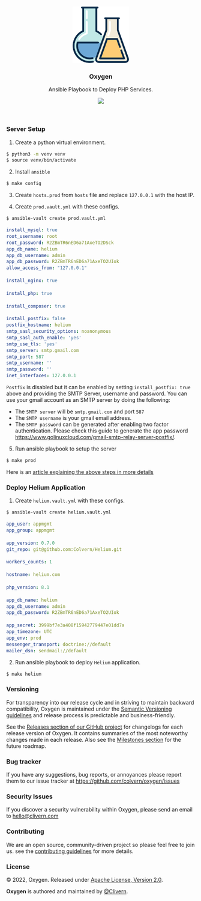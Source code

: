 <p align="center">
    <img alt="Oxygen Logo" src="/static/logo.png?v=1.0.1" height="150" />
    <h3 align="center">Oxygen</h3>
    <p align="center">Ansible Playbook to Deploy PHP Services.</p>
    <p align="center">
        <a href="https://github.com/Colvern/Oxygen/actions/workflows/build.yml">
            <img src="https://github.com/Colvern/Oxygen/actions/workflows/build.yml/badge.svg"/>
        </a>
    </p>
</p>
<br/>

### Server Setup

1. Create a python virtual environment.

```zsh
$ python3 -m venv venv
$ source venv/bin/activate
```

2. Install `ansible`

```zsh
$ make config
```

3. Create `hosts.prod` from `hosts` file and replace `127.0.0.1` with the host IP.

4. Create `prod.vault.yml` with these configs.

```zsh
$ ansible-vault create prod.vault.yml
```

```yaml
install_mysql: true
root_username: root
root_password: R2ZBmTR6nED6a71AxeTO2DSck
app_db_name: helium
app_db_username: admin
app_db_password: R2ZBmTR6nED6a71AxeTO2UIok
allow_access_from: "127.0.0.1"

install_nginx: true

install_php: true

install_composer: true

install_postfix: false
postfix_hostname: helium
smtp_sasl_security_options: noanonymous
smtp_sasl_auth_enable: 'yes'
smtp_use_tls: 'yes'
smtp_server: smtp.gmail.com
smtp_port: 587
smtp_username: ''
smtp_password: ''
inet_interfaces: 127.0.0.1
```

`Postfix` is disabled but it can be enabled by setting `install_postfix: true` above and providing the SMTP Server, username and password. You can use your gmail account as an SMTP server by doing the following:

- The `SMTP server` will be `smtp.gmail.com` and port `587`
- The `SMTP username` is your gmail email address.
- The `SMTP password` can be generated after enabling two factor authentication. Please check this guide to generate the app password https://www.golinuxcloud.com/gmail-smtp-relay-server-postfix/.

5. Run ansible playbook to setup the server

```zsh
$ make prod
```

Here is an [article explaining the above steps in more details](https://clivern.com/installing-nginx-mysql-php-on-ubuntu-22-04/)


### Deploy Helium Application

1. Create `helium.vault.yml` with these configs.

```zsh
$ ansible-vault create helium.vault.yml
```

```yaml
app_user: appmgmt
app_group: appmgmt

app_version: 0.7.0
git_repo: git@github.com:Colvern/Helium.git

workers_counts: 1

hostname: helium.com

php_version: 8.1

app_db_name: helium
app_db_username: admin
app_db_password: R2ZBmTR6nED6a71AxeTO2UIok

app_secret: 3999bf7e3a408f15942779447e01dd7a
app_timezone: UTC
app_env: prod
messenger_transport: doctrine://default
mailer_dsn: sendmail://default
```

2. Run ansible playbook to deploy `Helium` application.

```zsh
$ make helium
```


### Versioning

For transparency into our release cycle and in striving to maintain backward compatibility, Oxygen is maintained under the [Semantic Versioning guidelines](https://semver.org/) and release process is predictable and business-friendly.

See the [Releases section of our GitHub project](https://github.com/colvern/oxygen/releases) for changelogs for each release version of Oxygen. It contains summaries of the most noteworthy changes made in each release. Also see the [Milestones section](https://github.com/colvern/oxygen/milestones) for the future roadmap.


### Bug tracker

If you have any suggestions, bug reports, or annoyances please report them to our issue tracker at https://github.com/colvern/oxygen/issues


### Security Issues

If you discover a security vulnerability within Oxygen, please send an email to [hello@clivern.com](mailto:hello@clivern.com)


### Contributing

We are an open source, community-driven project so please feel free to join us. see the [contributing guidelines](CONTRIBUTING.md) for more details.


### License

© 2022, Oxygen. Released under [Apache License, Version 2.0](https://www.apache.org/licenses/LICENSE-2.0).

**Oxygen** is authored and maintained by [@Clivern](https://github.com/Clivern).
